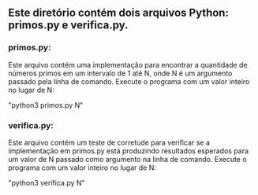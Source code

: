 ## Este diretório contém dois arquivos Python: primos.py e verifica.py. 

### primos.py:
Este arquivo contém uma implementação para encontrar a quantidade de números primos em um intervalo de 1 até N, onde N é um argumento passado pela linha de comando.
Execute o programa com um valor inteiro no lugar de N:

"python3 primos.py N"


### verifica.py:
Este arquivo contém um teste de corretude para verificar se a implementação em primos.py está produzindo resultados esperados para um valor de N passado como argumento na linha de comando.
Execute o programa com um valor inteiro no lugar de N:

"python3 verifica.py N"
